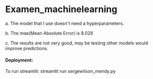 # Examen_machinelearning

a. The model that I use doesn't need a hyperparameters.

b. The mae(Mean Absolute Error) is 8.028

c. The results are not very good, may be testing other models would improve predictions.

#### Deployment:
To run streamlit:  streamlit run sergewilson_mendy.py